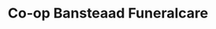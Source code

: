 ---
title: "Co-op Bansteaad Funeralcare"
url: /banstead/co-op-bansteaad-funeralcare/
shop: funeral directors
---